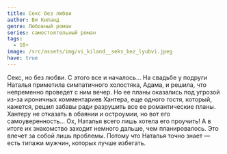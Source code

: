 ```yaml
---
title: Секс без любви
author: Ви Киланд
genre: Любовный роман
series: самостоятельный роман
tags:
  - 18+
image: /src/assets/img/vi_kiland__seks_bez_lyubvi.jpeg
have: true
---
```

Секс, но без любви. С этого все и началось... На свадьбе у подруги Наталья приметила симпатичного холостяка, Адама, и решила, что непременно проведет с ним вечер. Но ее планы оказались под угрозой из-за ироничных комментариев Хантера, еще одного гостя, который, кажется, решил забавы ради разрушить все ее романтические планы. Хантеру не отказать в обаянии и остроумии, но вот его самоуверенность... Ох, Наталья всего лишь хотела его проучить! А в итоге их знакомство заходит немного дальше, чем планировалось. Это влечет за собой лишь проблемы. Потому что Наталья точно знает — есть типажи мужчин, которых лучше избегать.
